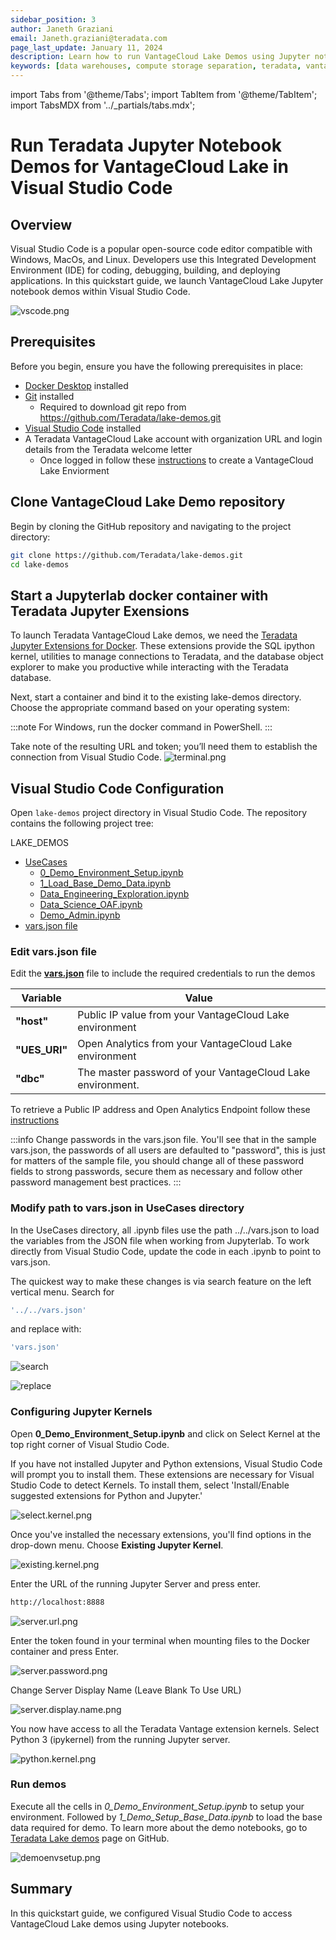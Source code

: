 ```yaml
---
sidebar_position: 3
author: Janeth Graziani
email: Janeth.graziani@teradata.com
page_last_update: January 11, 2024
description: Learn how to run VantageCloud Lake Demos using Jupyter notebooks in Visual Studio Code. 
keywords: [data warehouses, compute storage separation, teradata, vantage, cloud data platform, business intelligence, enterprise analytics, jupyter, teradatasql, ipython-sql, teradatasqlalchemy, vantagecloud, vantagecloud lake, public internet, visual studio code, IDE, data analytics, data science]
---
```


import Tabs from '@theme/Tabs';
import TabItem from '@theme/TabItem';
import TabsMDX from '../_partials/tabs.mdx';

# Run Teradata Jupyter Notebook Demos for VantageCloud Lake in Visual Studio Code

## Overview
Visual Studio Code is a popular open-source code editor compatible with Windows, MacOs, and Linux. Developers use this Integrated Development Environment (IDE) for coding, debugging, building, and deploying applications. In this quickstart guide, we launch VantageCloud Lake Jupyter notebook demos within Visual Studio Code. 

![vscode.png](./images/vantagecloud-lake-demos-visual-studio-code/vscode.png)

## Prerequisites
Before you begin, ensure you have the following prerequisites in place:

* [Docker Desktop](https://www.docker.com/products/docker-desktop) installed
* [Git](https://git-scm.com/book/en/v2/Getting-Started-Installing-Git) installed
  * Required to download git repo from https://github.com/Teradata/lake-demos.git
* [Visual Studio Code](https://code.visualstudio.com/download) installed
* A Teradata VantageCloud Lake account with organization URL and login details from the Teradata welcome letter
  * Once logged in follow these [instructions](getting-started-with-vantagecloud-lake.md#create-an-environment) to create a VantageCloud Lake Enviorment

## Clone VantageCloud Lake Demo repository 
Begin by cloning the GitHub repository and navigating to the project directory:

``` bash
git clone https://github.com/Teradata/lake-demos.git
cd lake-demos
```

## Start a Jupyterlab docker container with Teradata Jupyter Exensions
To launch Teradata VantageCloud Lake demos, we need the [Teradata Jupyter Extensions for Docker](https://hub.docker.com/r/teradata/jupyterlab-extensions). These extensions provide the SQL ipython kernel, utilities to manage connections to Teradata, and the database object explorer to make you productive while interacting with the Teradata database.   

Next, start a container and bind it to the existing lake-demos directory. Choose the appropriate command based on your operating system: 

:::note
For Windows, run the docker command in PowerShell.
:::


<TabsMDX />

 

Take note of the resulting URL and token; you’ll need them to establish the connection from Visual Studio Code.
![terminal.png](./images/vantagecloud-lake-demos-visual-studio-code/terminal.png)



## Visual Studio Code Configuration
Open `lake-demos` project directory in Visual Studio Code. The repository contains the following project tree: 

LAKE_DEMOS

* [UseCases](https://github.com/Teradata/lake-demos/tree/main/UseCases)
  * [0_Demo_Environment_Setup.ipynb](https://github.com/Teradata/lake-demos/blob/main/0_Demo_Environment_Setup.ipynb)
  * [1_Load_Base_Demo_Data.ipynb](https://github.com/Teradata/lake-demos/blob/main/1_Load_Base_Demo_Data.ipynb)
  * [Data_Engineering_Exploration.ipynb](https://github.com/Teradata/lake-demos/blob/main/Data_Engineering_Exploration.ipynb)
  * [Data_Science_OAF.ipynb](https://github.com/Teradata/lake-demos/blob/main/Data_Science_OAF.ipynb)
  * [Demo_Admin.ipynb](https://github.com/Teradata/lake-demos/blob/main/Demo_Admin.ipynb)
* [vars.json file](https://github.com/Teradata/lake-demos/blob/main/vars.json)




### Edit vars.json file 
Edit the [**vars.json**](https://github.com/Teradata/lake-demos/blob/main/vars.json) file to include the required credentials to run the demos 


| **Variable** | **Value** |
|--------------|-----------|
| **"host"**     | Public IP value from your VantageCloud Lake environment |
| **"UES_URI"**  | Open Analytics from your VantageCloud Lake environment |
| **"dbc"**      | The master password of your VantageCloud Lake environment. |



To retrieve a Public IP address and Open Analytics Endpoint follow these [instructions](getting-started-with-vantagecloud-lake.md#create-an-environment)

:::info
Change passwords in the vars.json file. You'll see that in the sample vars.json, the passwords of all users are defaulted to "password", this is just for matters of the sample file, you should change all of these password fields to strong passwords, secure them as necessary and follow other password management best practices.
:::

### Modify path to vars.json in UseCases directory

In the UseCases directory, all .ipynb files use the path ../../vars.json to load the variables from the JSON file when working from Jupyterlab. To work directly from Visual Studio Code, update the code in each .ipynb to point to vars.json.

The quickest way to make these changes is via search feature on the left vertical  menu. Search for 

```bash
'../../vars.json'
```

and replace with:

```bash
'vars.json'
```

![search](./images/vantagecloud-lake-demos-visual-studio-code/search.png)

![replace](./images/vantagecloud-lake-demos-visual-studio-code/replace.png)

### Configuring Jupyter Kernels
Open **0_Demo_Environment_Setup.ipynb** and click on Select Kernel at the top right corner of Visual Studio Code. 

If you have not installed Jupyter and Python extensions, Visual Studio Code will prompt you to install them. These extensions are necessary for Visual Studio Code to detect Kernels. To install them, select 'Install/Enable suggested extensions for Python and Jupyter.'

![select.kernel.png](./images/vantagecloud-lake-demos-visual-studio-code/select.kernel.png)

Once you've installed the necessary extensions, you'll find options in the drop-down menu. Choose **Existing Jupyter Kernel**.

![existing.kernel.png](./images/vantagecloud-lake-demos-visual-studio-code/existing.kernel.png)

Enter the URL of the running Jupyter Server and press enter.
```bash
http://localhost:8888
```
![server.url.png](./images/vantagecloud-lake-demos-visual-studio-code/server.url.png)

Enter the token found in your terminal when mounting files to the Docker container and press Enter.

![server.password.png](./images/vantagecloud-lake-demos-visual-studio-code/server.password.png)

Change Server Display Name (Leave Blank To Use URL)

![server.display.name.png](./images/vantagecloud-lake-demos-visual-studio-code/server.display.name.png)

You now have access to all the Teradata Vantage extension kernels. Select Python 3 (ipykernel) from the running Jupyter server.

![python.kernel.png](./images/vantagecloud-lake-demos-visual-studio-code/python.kernel.png)

### Run demos
Execute all the cells in *0_Demo_Environment_Setup.ipynb* to setup your environment. Followed by *1_Demo_Setup_Base_Data.ipynb* to load the base data required for demo.
To learn more about the demo notebooks, go to [Teradata Lake demos](https://github.com/Teradata/lake-demos) page on GitHub.

![demoenvsetup.png](./images/vantagecloud-lake-demos-visual-studio-code/demoenvsetup.png)

## Summary 
In this quickstart guide, we configured Visual Studio Code to access VantageCloud Lake demos using Jupyter notebooks. 
